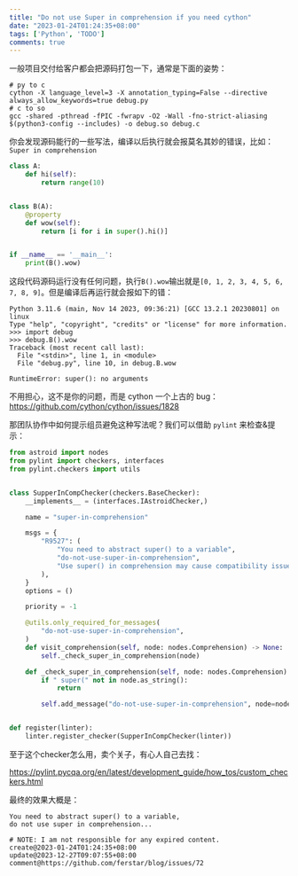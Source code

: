 ```yaml
---
title: "Do not use Super in comprehension if you need cython"
date: "2023-01-24T01:24:35+08:00"
tags: ['Python', 'TODO']
comments: true
---
```


一般项目交付给客户都会把源码打包一下，通常是下面的姿势：

```shell
# py to c
cython -X language_level=3 -X annotation_typing=False --directive always_allow_keywords=true debug.py
# c to so
gcc -shared -pthread -fPIC -fwrapv -O2 -Wall -fno-strict-aliasing $(python3-config --includes) -o debug.so debug.c
```

你会发现源码能行的一些写法，编译以后执行就会报莫名其妙的错误，比如：`Super in comprehension`

```python
class A:
    def hi(self):
        return range(10)


class B(A):
    @property
    def wow(self):
        return [i for i in super().hi()]


if __name__ == '__main__':
    print(B().wow)
```

这段代码源码运行没有任何问题，执行`B().wow`输出就是`[0, 1, 2, 3, 4, 5, 6, 7, 8, 9]`。但是编译后再运行就会报如下的错：

```shell
Python 3.11.6 (main, Nov 14 2023, 09:36:21) [GCC 13.2.1 20230801] on linux
Type "help", "copyright", "credits" or "license" for more information.
>>> import debug
>>> debug.B().wow
Traceback (most recent call last):
  File "<stdin>", line 1, in <module>
  File "debug.py", line 10, in debug.B.wow
    
RuntimeError: super(): no arguments
```

不用担心，这不是你的问题，而是 cython 一个上古的 bug：https://github.com/cython/cython/issues/1828

那团队协作中如何提示组员避免这种写法呢？我们可以借助 `pylint` 来检查&提示：

```python
from astroid import nodes
from pylint import checkers, interfaces
from pylint.checkers import utils


class SupperInCompChecker(checkers.BaseChecker):
    __implements__ = (interfaces.IAstroidChecker,)

    name = "super-in-comprehension"

    msgs = {
        "R9527": (
            "You need to abstract super() to a variable",
            "do-not-use-super-in-comprehension",
            "Use super() in comprehension may cause compatibility issues with cython.",
        ),
    }
    options = ()

    priority = -1

    @utils.only_required_for_messages(
        "do-not-use-super-in-comprehension",
    )
    def visit_comprehension(self, node: nodes.Comprehension) -> None:
        self._check_super_in_comprehension(node)

    def _check_super_in_comprehension(self, node: nodes.Comprehension) -> None:
        if " super(" not in node.as_string():
            return

        self.add_message("do-not-use-super-in-comprehension", node=node)


def register(linter):
    linter.register_checker(SupperInCompChecker(linter))
```

至于这个checker怎么用，卖个关子，有心人自己去找：

https://pylint.pycqa.org/en/latest/development_guide/how_tos/custom_checkers.html

最终的效果大概是：

```shell
You need to abstract super() to a variable,
do not use super in comprehension...
```



```
# NOTE: I am not responsible for any expired content.
create@2023-01-24T01:24:35+08:00
update@2023-12-27T09:07:55+08:00
comment@https://github.com/ferstar/blog/issues/72
```
